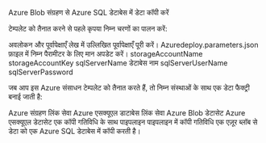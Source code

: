
Azure Blob संग्रहण से Azure SQL डेटाबेस में डेटा कॉपी करें


टेम्पलेट को तैनात करने से पहले कृपया निम्न चरणों का पालन करें:

अवलोकन और पूर्वापेक्षाएँ लेख में उल्लिखित पूर्वापेक्षाएँ पूरी करें।
Azuredeploy.parameters.json फ़ाइल में निम्न पैरामीटर के लिए मान अपडेट करें।
storageAccountName
storageAccountKey
sqlServerName
डेटाबेस नाम
sqlServerUserName
sqlServerPassword
   
जब आप इस Azure संसाधन टेम्पलेट को तैनात करते हैं, तो निम्न संस्थाओं के साथ एक डेटा फैक्ट्री बनाई जाती है:

Azure संग्रहण लिंक सेवा
Azure एसक्यूएल डाटाबेस लिंक सेवा
Azure Blob डेटासेट
Azure एसक्यूएल डेटासेट
एक कॉपी गतिविधि के साथ पाइपलाइन
पाइपलाइन में कॉपी गतिविधि एक एज़ूर ब्लॉब से डेटा को एक Azure SQL डेटाबेस में कॉपी करती है।
